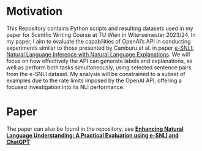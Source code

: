 # Motivation
This Repository contains Python scripts and resulting datasets used in my paper for Scintific Writing Course at TU Wien in Witersemester 2023/24.
In my paper, I aim to evaluate the capabilities of OpenAI’s API in conducting experiments similar to those presented by Camburu et al. in paper [e-SNLI: Natural Language Inference with
Natural Language Explanations](https://github.com/OanaMariaCamburu/e-SNLI).
We will focus on how effectively the API can generate labels and explanations, as well as perform both tasks simultaneously, using selected sentence pairs from
the e-SNLI dataset. My analysis will be constrained to a subset of examples due to the rate limits
imposed by the OpenAI API, offering a focused investigation into its NLI performance.

# Paper

The paper can also be found in the repository, see [**Enhancing Natural Language Understanding: A
Practical Evaluation using e-SNLI and ChatGPT**](https://github.com/mpetojevic/Scientific-Writing/blob/main/Enhancing%20Natural%20Language%20Understanding%3A%20A%0APractical%20Evaluation%20using%20e-SNLI%20and%20ChatGPT.pdf)
